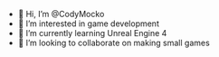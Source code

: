 - 👋 Hi, I’m @CodyMocko
- 👀 I’m interested in game development
- 🌱 I’m currently learning Unreal Engine 4
- 💞️ I’m looking to collaborate on making small games

<!---
CodyMocko/CodyMocko is a ✨ special ✨ repository because its `README.md` (this file) appears on your GitHub profile.
You can click the Preview link to take a look at your changes.
--->
